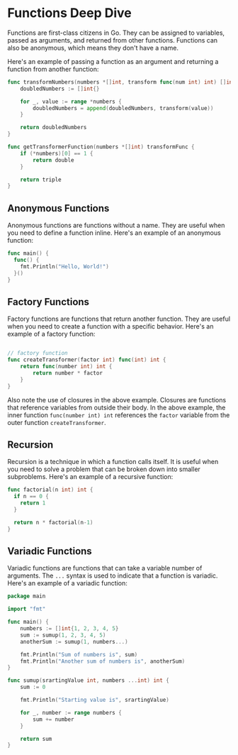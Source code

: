 # Functions Deep Dive

Functions are first-class citizens in Go. They can be assigned to variables, passed as arguments, and returned from other functions. Functions can also be anonymous, which means they don't have a name.

Here's an example of passing a function as an argument and returning a function from another function:

```go
func transformNumbers(numbers *[]int, transform func(num int) int) []int {
	doubledNumbers := []int{}

	for _, value := range *numbers {
		doubledNumbers = append(doubledNumbers, transform(value))
	}

	return doubledNumbers
}

func getTransformerFunction(numbers *[]int) transformFunc {
	if (*numbers)[0] == 1 {
		return double
	}

	return triple
}
```

## Anonymous Functions

Anonymous functions are functions without a name. They are useful when you need to define a function inline. Here's an example of an anonymous function:

```go
func main() {
  func() {
    fmt.Println("Hello, World!")
  }()
}
```

## Factory Functions

Factory functions are functions that return another function. They are useful when you need to create a function with a specific behavior. Here's an example of a factory function:

```go

// factory function
func createTransformer(factor int) func(int) int {
	return func(number int) int {
		return number * factor
	}
}
```

Also note the use of closures in the above example. Closures are functions that reference variables from outside their body. In the above example, the inner function `func(number int) int` references the `factor` variable from the outer function `createTransformer`.

## Recursion

Recursion is a technique in which a function calls itself. It is useful when you need to solve a problem that can be broken down into smaller subproblems. Here's an example of a recursive function:

```go
func factorial(n int) int {
  if n == 0 {
    return 1
  }

  return n * factorial(n-1)
}
```

## Variadic Functions

Variadic functions are functions that can take a variable number of arguments. The `...` syntax is used to indicate that a function is variadic. Here's an example of a variadic function:

```go
package main

import "fmt"

func main() {
	numbers := []int{1, 2, 3, 4, 5}
	sum := sumup(1, 2, 3, 4, 5)
	anotherSum := sumup(1, numbers...)

	fmt.Println("Sum of numbers is", sum)
	fmt.Println("Another sum of numbers is", anotherSum)
}

func sumup(srartingValue int, numbers ...int) int {
	sum := 0

	fmt.Println("Starting value is", srartingValue)

	for _, number := range numbers {
		sum += number
	}

	return sum
}
```
